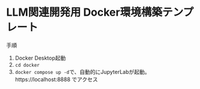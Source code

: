 # LLM関連開発用 Docker環境構築テンプレート

手順

1. Docker Desktop起動
2. `cd docker`
3. `docker compose up -d`で、自動的にJupyterLabが起動。https://localhost:8888 でアクセス
